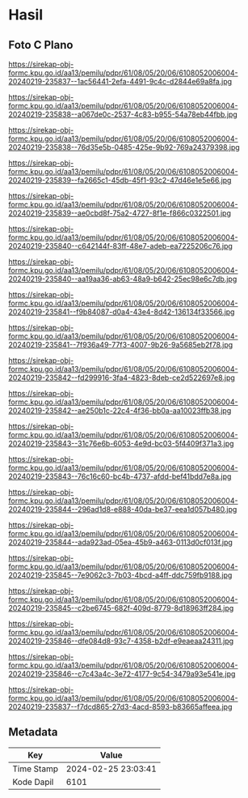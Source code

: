 # Hasil

## Foto C Plano

https://sirekap-obj-formc.kpu.go.id/aa13/pemilu/pdpr/61/08/05/20/06/6108052006004-20240219-235837--1ac56441-2efa-4491-9c4c-d2844e69a8fa.jpg

https://sirekap-obj-formc.kpu.go.id/aa13/pemilu/pdpr/61/08/05/20/06/6108052006004-20240219-235838--a067de0c-2537-4c83-b955-54a78eb44fbb.jpg

https://sirekap-obj-formc.kpu.go.id/aa13/pemilu/pdpr/61/08/05/20/06/6108052006004-20240219-235838--76d35e5b-0485-425e-9b92-769a24379398.jpg

https://sirekap-obj-formc.kpu.go.id/aa13/pemilu/pdpr/61/08/05/20/06/6108052006004-20240219-235839--fa2665c1-45db-45f1-93c2-47d46e1e5e66.jpg

https://sirekap-obj-formc.kpu.go.id/aa13/pemilu/pdpr/61/08/05/20/06/6108052006004-20240219-235839--ae0cbd8f-75a2-4727-8f1e-f866c0322501.jpg

https://sirekap-obj-formc.kpu.go.id/aa13/pemilu/pdpr/61/08/05/20/06/6108052006004-20240219-235840--c642144f-83ff-48e7-adeb-ea7225206c76.jpg

https://sirekap-obj-formc.kpu.go.id/aa13/pemilu/pdpr/61/08/05/20/06/6108052006004-20240219-235840--aa19aa36-ab63-48a9-b642-25ec98e6c7db.jpg

https://sirekap-obj-formc.kpu.go.id/aa13/pemilu/pdpr/61/08/05/20/06/6108052006004-20240219-235841--f9b84087-d0a4-43e4-8d42-136134f33566.jpg

https://sirekap-obj-formc.kpu.go.id/aa13/pemilu/pdpr/61/08/05/20/06/6108052006004-20240219-235841--7f936a49-77f3-4007-9b26-9a5685eb2f78.jpg

https://sirekap-obj-formc.kpu.go.id/aa13/pemilu/pdpr/61/08/05/20/06/6108052006004-20240219-235842--fd299916-3fa4-4823-8deb-ce2d522697e8.jpg

https://sirekap-obj-formc.kpu.go.id/aa13/pemilu/pdpr/61/08/05/20/06/6108052006004-20240219-235842--ae250b1c-22c4-4f36-bb0a-aa10023ffb38.jpg

https://sirekap-obj-formc.kpu.go.id/aa13/pemilu/pdpr/61/08/05/20/06/6108052006004-20240219-235843--31c76e6b-6053-4e9d-bc03-5f4409f371a3.jpg

https://sirekap-obj-formc.kpu.go.id/aa13/pemilu/pdpr/61/08/05/20/06/6108052006004-20240219-235843--76c16c60-bc4b-4737-afdd-bef41bdd7e8a.jpg

https://sirekap-obj-formc.kpu.go.id/aa13/pemilu/pdpr/61/08/05/20/06/6108052006004-20240219-235844--296ad1d8-e888-40da-be37-eea1d057b480.jpg

https://sirekap-obj-formc.kpu.go.id/aa13/pemilu/pdpr/61/08/05/20/06/6108052006004-20240219-235844--ada923ad-05ea-45b9-a463-0113d0cf013f.jpg

https://sirekap-obj-formc.kpu.go.id/aa13/pemilu/pdpr/61/08/05/20/06/6108052006004-20240219-235845--7e9062c3-7b03-4bcd-a4ff-ddc759fb9188.jpg

https://sirekap-obj-formc.kpu.go.id/aa13/pemilu/pdpr/61/08/05/20/06/6108052006004-20240219-235845--c2be6745-682f-409d-8779-8d18963ff284.jpg

https://sirekap-obj-formc.kpu.go.id/aa13/pemilu/pdpr/61/08/05/20/06/6108052006004-20240219-235846--dfe084d8-93c7-4358-b2df-e9eaeaa24311.jpg

https://sirekap-obj-formc.kpu.go.id/aa13/pemilu/pdpr/61/08/05/20/06/6108052006004-20240219-235846--c7c43a4c-3e72-4177-9c54-3479a93e541e.jpg

https://sirekap-obj-formc.kpu.go.id/aa13/pemilu/pdpr/61/08/05/20/06/6108052006004-20240219-235837--f7dcd865-27d3-4acd-8593-b83665affeea.jpg


## Metadata

| Key        | Value               |
| ---------- | ------------------- |
| Time Stamp | 2024-02-25 23:03:41 |
| Kode Dapil | 6101                |



